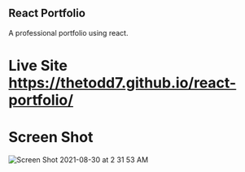 ## React Portfolio

A professional portfolio using react.

# Live Site https://thetodd7.github.io/react-portfolio/
# Screen Shot 
![Screen Shot 2021-08-30 at 2 31 53 AM](https://user-images.githubusercontent.com/85806673/131296100-5af99c9b-d702-49e8-a54b-eea25618506e.jpg)

